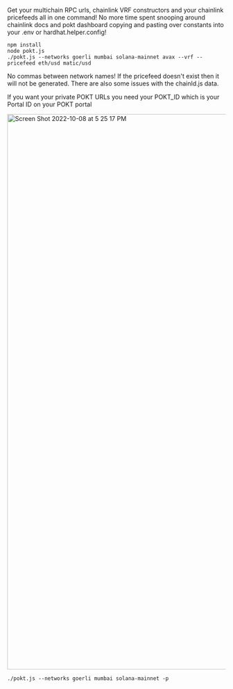 Get your multichain RPC urls, chainlink VRF constructors and your chainlink pricefeeds all in one command!
No more time spent snooping around chainlink docs and pokt dashboard copying and pasting over constants into your
.env or hardhat.helper.config!

```
npm install
node pokt.js
./pokt.js --networks goerli mumbai solana-mainnet avax --vrf --pricefeed eth/usd matic/usd
```

No commas between network names! If the pricefeed doesn't exist then it will not be generated. There are also
some issues with the chainId.js data.

If you want your private POKT URLs you need your POKT_ID which is your Portal ID on your POKT portal

<img width="1278" alt="Screen Shot 2022-10-08 at 5 25 17 PM" src="https://user-images.githubusercontent.com/75167060/194729963-b242fb2f-fca3-49ab-8dee-f9aa4af48e96.png">

```
./pokt.js --networks goerli mumbai solana-mainnet -p
```
